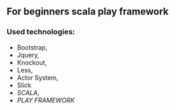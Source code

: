 ## For beginners scala play framework
### Used technologies:
* Bootstrap, 
* Jquery, 
* Knockout,
* Less,
* Actor System,
* Slick
* _SCALA_,
* *PLAY FRAMEWORK*